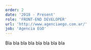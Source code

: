 ```yaml
---
order: 2
date: '2018 - Present'
role: 'FRONT-END DEVELOPER'
url: 'http://www.agenciaego.com.ar/'
job: 'Agencia EGO'
---
```


Bla bla bla bla bla bla bla bla 
